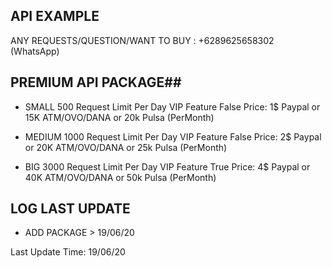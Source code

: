 ## API EXAMPLE ##

ANY REQUESTS/QUESTION/WANT TO BUY : +6289625658302 (WhatsApp)


## PREMIUM API PACKAGE##
- SMALL
500 Request Limit Per Day
VIP Feature False
Price: 1$ Paypal or 15K ATM/OVO/DANA or 20k Pulsa (PerMonth)

- MEDIUM
1000 Request Limit Per Day
VIP Feature False
Price: 2$ Paypal or 20K ATM/OVO/DANA or 25k Pulsa (PerMonth)

- BIG
3000 Request Limit Per Day
VIP Feature True
Price: 4$ Paypal or 40K ATM/OVO/DANA or 50k Pulsa (PerMonth)


## LOG LAST UPDATE ##

- ADD PACKAGE > 19/06/20

Last Update Time: 19/06/20
